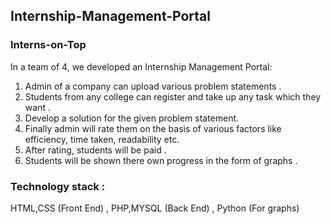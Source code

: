 ## Internship-Management-Portal
### Interns-on-Top
In a team of 4, we developed an Internship Management Portal:</br>
1) Admin of a company can upload various problem statements .</br>
2) Students from any college can register and take up any task which they want .</br>
3) Develop a solution for the given problem statement. </br>
4) Finally admin will rate them on the basis of various factors like efficiency, time taken, readability etc.</br> 
5) After rating, students will be paid .</br>
6) Students will be shown there own progress in the form of graphs .</br>

### Technology stack :</br>
HTML,CSS (Front End) , PHP,MYSQL (Back End) , Python (For graphs)

